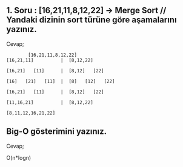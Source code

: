 ## 1. Soru : [16,21,11,8,12,22] -> Merge Sort // Yandaki dizinin sort türüne göre aşamalarını yazınız.

Cevap;

            [16,21,11,8,12,22]
    [16,21,11]          |  [8,12,22]

    [16,21]   [11]      |  [8,12]   [22]

    [16]   [21]   [11]  |  [8]   [12]   [22]  
 
    [16,21]   [11]      |  [8,12]   [22]

    [11,16,21]          |  [8,12,22]

    [8,11,12,16,21,22]

## Big-O gösterimini yazınız.

Cevap;

O(n*logn)